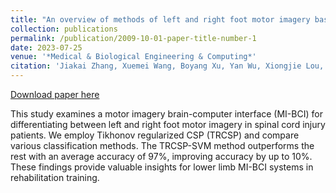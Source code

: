 ```yaml
---
title: "An overview of methods of left and right foot motor imagery based on Tikhonov regularization common spatial pattern"
collection: publications
permalink: /publication/2009-10-01-paper-title-number-1
date: 2023-07-25
venue: '*Medical & Biological Engineering & Computing*'
citation: 'Jiakai Zhang, Xuemei Wang, Boyang Xu, Yan Wu, Xiongjie Lou, and Xiaoyan Shen*, “An overview of methods of left and right foot motor imagery based on Tikhonov regularization common spatial pattern,” Medical & Biological Engineering & Computing, vol. 61, pp. 1047–1056, Jan. 2023.'
---
```


[Download paper here](http://academicpages.github.io/files/paper1.pdf)

This study examines a motor imagery brain-computer interface (MI-BCI) for differentiating between left and right foot motor imagery in spinal cord injury patients. We employ Tikhonov regularized CSP (TRCSP) and compare various classification methods. The TRCSP-SVM method outperforms the rest with an average accuracy of 97%, improving accuracy by up to 10%. These findings provide valuable insights for lower limb MI-BCI systems in rehabilitation training.
